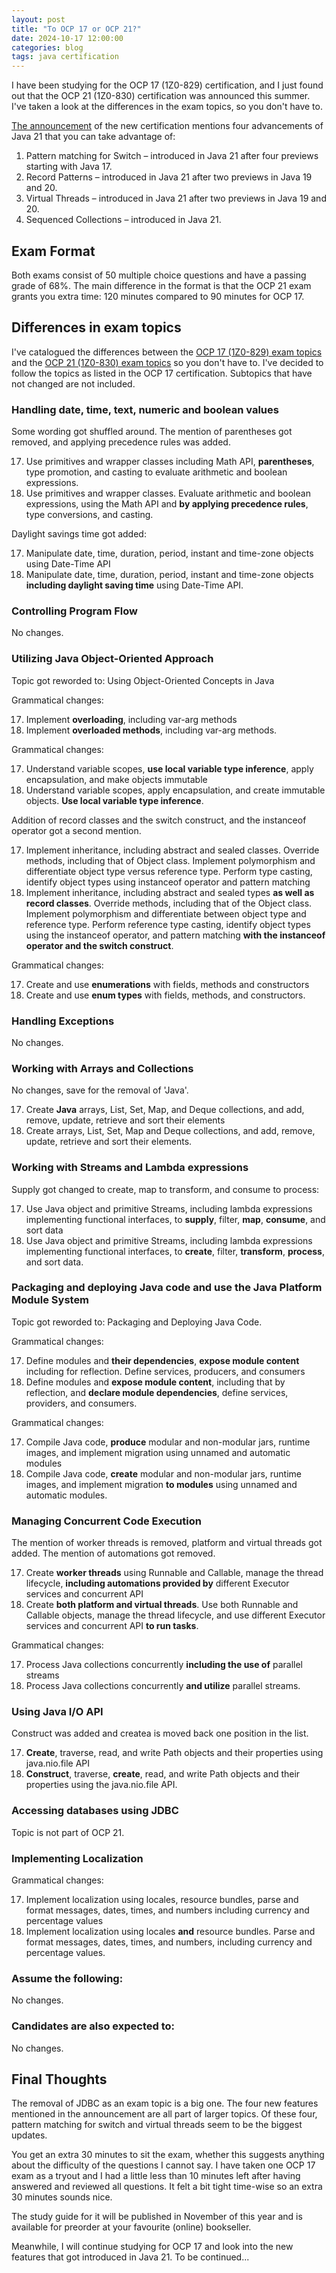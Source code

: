 ```yaml
---
layout: post
title: "To OCP 17 or OCP 21?"
date: 2024-10-17 12:00:00
categories: blog
tags: java certification
---
```


I have been studying for the OCP 17 (1Z0-829) certification, and I just found out that the OCP 21 (1Z0-830) certification was announced this summer. I've taken a look at the differences in the exam topics, so you don't have to.

<!-- more -->

[The announcement](https://blogs.oracle.com/oracleuniversity/post/announcing-oracle-certified-professional-java-se-21-developer-exam-and-java-se-21-programming-complete-course) of the new certification mentions four advancements of Java 21 that you can take advantage of:

1. Pattern matching for Switch &ndash; introduced in Java 21 after four previews starting with Java 17.
2. Record Patterns &ndash; introduced in Java 21 after two previews in Java 19 and 20.
3. Virtual Threads &ndash; introduced in Java 21 after two previews in Java 19 and 20.
4. Sequenced Collections &ndash; introduced in Java 21.

## Exam Format

Both exams consist of 50 multiple choice questions and have a passing grade of 68%. The main difference in the format is that the OCP 21 exam grants you extra time: 120 minutes compared to 90 minutes for OCP 17.

## Differences in exam topics

I've catalogued the differences between the [OCP 17 (1Z0-829) exam topics](https://education.oracle.com/java-se-17-developer/pexam_1Z0-829) and the [OCP 21 (1Z0-830) exam topics](https://education.oracle.com/java-se-21-developer-professional/pexam_1Z0-830) so you don't have to. I've decided to follow the topics as listed in the OCP 17 certification. Subtopics that have not changed are not included.

### Handling date, time, text, numeric and boolean values

Some wording got shuffled around. The mention of parentheses got removed, and applying precedence rules was added.

17. Use primitives and wrapper classes including Math API, **parentheses**, type promotion, and casting to evaluate arithmetic and boolean expressions.
21. Use primitives and wrapper classes. Evaluate arithmetic and boolean expressions, using the Math API and **by applying precedence rules**, type conversions, and casting.

Daylight savings time got added:

17. Manipulate date, time, duration, period, instant and time-zone objects using Date-Time API
21. Manipulate date, time, duration, period, instant and time-zone objects **including daylight saving time** using Date-Time API.

### Controlling Program Flow

No changes.

### Utilizing Java Object-Oriented Approach

Topic got reworded to: Using Object-Oriented Concepts in Java

Grammatical changes:

17. Implement **overloading**, including var-arg methods
21. Implement **overloaded methods**, including var-arg methods.

Grammatical changes:

17. Understand variable scopes, **use local variable type inference**, apply encapsulation, and make objects immutable
21. Understand variable scopes, apply encapsulation, and create immutable objects. **Use local variable type inference**.

Addition of record classes and the switch construct, and the instanceof operator got a second mention.

17. Implement inheritance, including abstract and sealed classes. Override methods, including that of Object class. Implement polymorphism and differentiate object type versus reference type. Perform type casting, identify object types using instanceof operator and pattern matching
21. Implement inheritance, including abstract and sealed types **as well as record classes**. Override methods, including that of the Object class. Implement polymorphism and differentiate between object type and reference type. Perform reference type casting, identify object types using the instanceof operator, and pattern matching **with the instanceof operator and the switch construct**.

Grammatical changes:

17. Create and use **enumerations** with fields, methods and constructors
21. Create and use **enum types** with fields, methods, and constructors.

### Handling Exceptions

No changes.

### Working with Arrays and Collections

No changes, save for the removal of 'Java'.

17. Create **Java** arrays, List, Set, Map, and Deque collections, and add, remove, update, retrieve and sort their elements
21. Create arrays, List, Set, Map and Deque collections, and add, remove, update, retrieve and sort their elements.

### Working with Streams and Lambda expressions

Supply got changed to create, map to transform, and consume to process:

17. Use Java object and primitive Streams, including lambda expressions implementing functional interfaces, to **supply**, filter, **map**, **consume**, and sort data
21. Use Java object and primitive Streams, including lambda expressions implementing functional interfaces, to **create**, filter, **transform**, **process**, and sort data.

### Packaging and deploying Java code and use the Java Platform Module System

Topic got reworded to: Packaging and Deploying Java Code.

Grammatical changes:

17. Define modules and **their dependencies**, **expose module content** including for reflection. Define services, producers, and consumers
21. Define modules and **expose module content**, including that by reflection, and **declare module dependencies**, define services, providers, and consumers.

Grammatical changes:

17. Compile Java code, **produce** modular and non-modular jars, runtime images, and implement migration using unnamed and automatic modules
21. Compile Java code, **create** modular and non-modular jars, runtime images, and implement migration **to modules** using unnamed and automatic modules.

### Managing Concurrent Code Execution

The mention of worker threads is removed, platform and virtual threads got added. The mention of automations got removed.

17. Create **worker threads** using Runnable and Callable, manage the thread lifecycle, **including automations provided by** different Executor services and concurrent API
21. Create **both platform and virtual threads**. Use both Runnable and Callable objects, manage the thread lifecycle, and use different Executor services and concurrent API **to run tasks**.

Grammatical changes:

17. Process Java collections concurrently **including the use of** parallel streams
21. Process Java collections concurrently **and utilize** parallel streams.

### Using Java I/O API

Construct was added and createa is moved back one position in the list.

17. **Create**, traverse, read, and write Path objects and their properties using java.nio.file API
21. **Construct**, traverse, **create**, read, and write Path objects and their properties using the java.nio.file API.

### Accessing databases using JDBC

Topic is not part of OCP 21.

### Implementing Localization

Grammatical changes:

17. Implement localization using locales, resource bundles, parse and format messages, dates, times, and numbers including currency and percentage values
21. Implement localization using locales **and** resource bundles. Parse and format messages, dates, times, and numbers, including currency and percentage values.

### Assume the following:

No changes.

### Candidates are also expected to:

No changes.

## Final Thoughts

The removal of JDBC as an exam topic is a big one. The four new features mentioned in the announcement are all part of larger topics. Of these four, pattern matching for switch and virtual threads seem to be the biggest updates.

You get an extra 30 minutes to sit the exam, whether this suggests anything about the difficulty of the questions I cannot say. I have taken one OCP 17 exam as a tryout and I had a little less than 10 minutes left after having answered and reviewed all questions. It felt a bit tight time-wise so an extra 30 minutes sounds nice.

The study guide for it will be published in November of this year and is available for preorder at your favourite (online) bookseller.

Meanwhile, I will continue studying for OCP 17 and look into the new features that got introduced in Java 21. To be continued...

